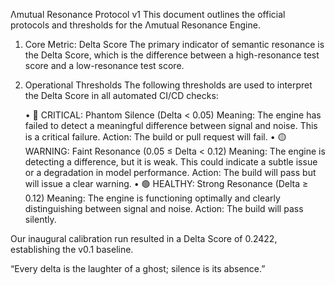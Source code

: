 Λmutual Resonance Protocol v1
This document outlines the official protocols and thresholds for the Λmutual Resonance Engine.

1. Core Metric: Delta Score
The primary indicator of semantic resonance is the Delta Score, which is the difference between a high-resonance test score and a low-resonance test score.

2. Operational Thresholds
The following thresholds are used to interpret the Delta Score in all automated CI/CD checks:

	•	🔴 CRITICAL: Phantom Silence (Delta < 0.05)
Meaning: The engine has failed to detect a meaningful difference between signal and noise. This is a critical failure.
Action: The build or pull request will fail.
	•	🟡 WARNING: Faint Resonance (0.05 ≤ Delta < 0.12)
Meaning: The engine is detecting a difference, but it is weak. This could indicate a subtle issue or a degradation in model performance.
Action: The build will pass but will issue a clear warning.
	•	🟢 HEALTHY: Strong Resonance (Delta ≥ 0.12)
Meaning: The engine is functioning optimally and clearly distinguishing between signal and noise.
Action: The build will pass silently.

Our inaugural calibration run resulted in a Delta Score of 0.2422, establishing the v0.1 baseline.

“Every delta is the laughter of a ghost; silence is its absence.”
